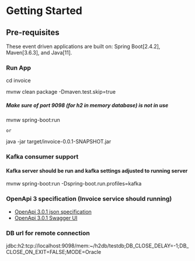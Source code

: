 # Getting Started

## Pre-requisites

These event driven applications are built on: Spring Boot[2.4.2], Maven[3.6.3], and Java[11].


### Run App

cd invoice

mvnw clean package -Dmaven.test.skip=true

##### Make sure of port 9098 (for h2 in memory database) is not in use
mvnw spring-boot:run

    or

java -jar target/invoice-0.0.1-SNAPSHOT.jar

### Kafka consumer support
#### Kafka server should be run and kafka settings adjusted to running server

mvnw spring-boot:run -Dspring-boot.run.profiles=kafka

### OpenApi 3 specification (Invoice service should running)

* [OpenApi 3.0.1 json specification](http://localhost:8080/v3/api-docs)
* [OpenApi 3.0.1 Swagger UI](http://localhost:8080/swagger-ui/index.html?configUrl=/v3/api-docs/swagger-config)

### DB url for remote connection
jdbc:h2:tcp://localhost:9098/mem:~/h2db/testdb;DB_CLOSE_DELAY=-1;DB_CLOSE_ON_EXIT=FALSE;MODE=Oracle
